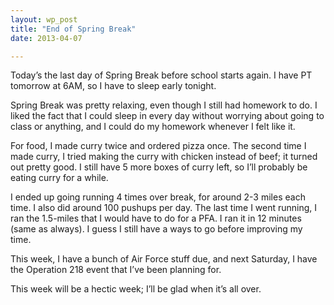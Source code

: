 ```yaml
---
layout: wp_post
title: "End of Spring Break"
date: 2013-04-07

---
```

Today’s the last day of Spring Break before school starts again.  I have PT tomorrow at 6AM, so I have to sleep early tonight.

Spring Break was pretty relaxing, even though I still had homework to do.  I liked the fact that I could sleep in every day without worrying about going to class or anything, and I could do my homework whenever I felt like it.

For food, I made curry twice and ordered pizza once.  The second time I made curry, I tried making the curry with chicken instead of beef; it turned out pretty good.  I still have 5 more boxes of curry left, so I’ll probably be eating curry for a while.

I ended up going running 4 times over break, for around 2-3 miles each time.  I also did around 100 pushups per day.  The last time I went running, I ran the 1.5-miles that I would have to do for a PFA.  I ran it in 12 minutes (same as always).  I guess I still have a ways to go before improving my time.

This week, I have a bunch of Air Force stuff due, and next Saturday, I have the Operation 218 event that I’ve been planning for.

This week will be a hectic week; I’ll be glad when it’s all over.
